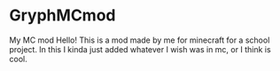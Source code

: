 GryphMCmod
==========

My MC mod
Hello!
This is a mod made by me for minecraft for a school project.
In this I kinda just added whatever I wish was in mc, or I think is cool.